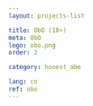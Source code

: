 ```yaml
---
layout: projects-list

title: ObO (18+)
meta: ObO
logo: obo.png
order: 2

category: honest_abe

lang: cn
ref: obo
---
```


